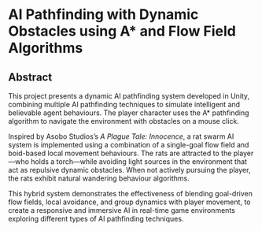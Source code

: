 # AI Pathfinding with Dynamic Obstacles using A* and Flow Field Algorithms

## Abstract

This project presents a dynamic AI pathfinding system developed in Unity, combining multiple AI pathfinding techniques to simulate intelligent and believable agent behaviours. The player character uses the A* pathfinding algorithm to navigate the environment with obstacles on a mouse click. 

Inspired by Asobo Studios’s *A Plague Tale: Innocence*, a rat swarm AI system is implemented using a combination of a single-goal flow field and boid-based local movement behaviours. The rats are attracted to the player—who holds a torch—while avoiding light sources in the environment that act as repulsive dynamic obstacles. When not actively pursuing the player, the rats exhibit natural wandering behaviour algorithms.

This hybrid system demonstrates the effectiveness of blending goal-driven flow fields, local avoidance, and group dynamics with player movement, to create a responsive and immersive AI in real-time game environments exploring different types of AI pathfinding techniques.
